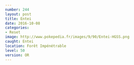 ```yaml
---
number: 244
layout: post
title: Entei
date: 2016-10-08
categories:
- Reset
image: http://www.pokepedia.fr/images/9/90/Entei-HGSS.png
caught: Entei
location: Forêt Impénétrable
level: 50
version: OR
---
```

